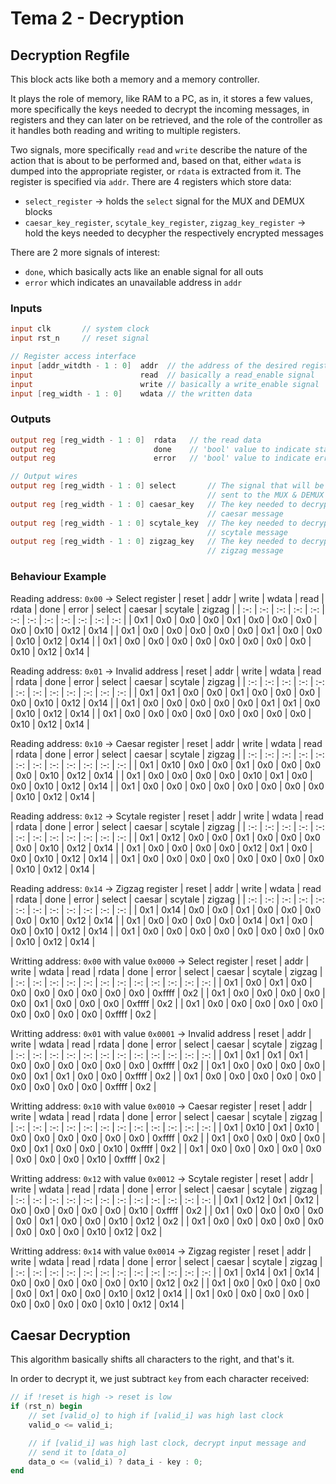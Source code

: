 # Tema 2 - Decryption


## Decryption Regfile
This block acts like both a memory and a memory controller.

It plays the role of memory, like RAM to a PC, as in, it stores a few values, more specifically the keys needed to decrypt the incoming messages, in registers and they can later on be retrieved, and the role of the controller as it handles both reading and writing to multiple registers.

Two signals, more specifically `read` and `write` describe the nature of the action that is about to be performed and, based on that, either `wdata` is dumped into the appropriate register, or `rdata` is extracted from it. The register is specified via `addr`.
There are 4 registers which store data:
- `select_register` -> holds the `select` signal for the MUX and DEMUX blocks
- `caesar_key_register`, `scytale_key_register`, `zigzag_key_register` -> hold the keys needed to decypher the respectively encrypted messages

There are 2 more signals of interest:
- `done`, which basically acts like an enable signal for all outs
- `error` which indicates an unavailable address in `addr`

### Inputs
``` verilog
input clk       // system clock
input rst_n     // reset signal

// Register access interface
input [addr_witdth - 1 : 0]  addr  // the address of the desired register
input                        read  // basically a read_enable signal
input                        write // basically a write_enable signal
input [reg_width - 1 : 0]    wdata // the written data
```
### Outputs
``` verilog
output reg [reg_width - 1 : 0]  rdata   // the read data
output reg                      done    // 'bool' value to indicate status
output reg                      error   // 'bool' value to indicate errors

// Output wires
output reg [reg_width - 1 : 0] select       // The signal that will be 
                                            // sent to the MUX & DEMUX blocks
output reg [reg_width - 1 : 0] caesar_key   // The key needed to decrypt the
                                            // caesar message
output reg [reg_width - 1 : 0] scytale_key  // The key needed to decrypt the
                                            // scytale message
output reg [reg_width - 1 : 0] zigzag_key   // The key needed to decrypt the
                                            // zigzag message
```
### Behaviour Example
Reading address: `0x00` -> Select register
| reset	| addr	| write	| wdata	| read	| rdata	| done	| error	| select	| caesar	| scytale	| zigzag	|
| :-:	| :-:	| :-:	| :-:	| :-:	| :-:	| :-:	| :-:	| :-:		| :-:		| :-:		| :-:		|
| 0x1	| 0x0	| 0x0	| 0x0	| 0x1	| 0x0	| 0x0	| 0x0	| 0x0		| 0x10		| 0x12		| 0x14		|
| 0x1	| 0x0	| 0x0	| 0x0	| 0x0	| 0x0	| 0x1	| 0x0	| 0x0		| 0x10		| 0x12		| 0x14		|
| 0x1	| 0x0	| 0x0	| 0x0	| 0x0	| 0x0	| 0x0	| 0x0	| 0x0		| 0x10		| 0x12		| 0x14		|

Reading address: `0x01` -> Invalid address
| reset	| addr	| write	| wdata	| read	| rdata	| done	| error	| select	| caesar	| scytale	| zigzag	|
| :-:	| :-:	| :-:	| :-:	| :-:	| :-:	| :-:	| :-:	| :-:		| :-:		| :-:		| :-:		|
| 0x1	| 0x1	| 0x0	| 0x0	| 0x1	| 0x0	| 0x0	| 0x0	| 0x0		| 0x10		| 0x12		| 0x14		|
| 0x1	| 0x0	| 0x0	| 0x0	| 0x0	| 0x0	| 0x1	| 0x1	| 0x0		| 0x10		| 0x12		| 0x14		|
| 0x1	| 0x0	| 0x0	| 0x0	| 0x0	| 0x0	| 0x0	| 0x0	| 0x0		| 0x10		| 0x12		| 0x14		|

Reading address: `0x10` -> Caesar register
| reset	| addr	| write	| wdata	| read	| rdata	| done	| error	| select	| caesar	| scytale	| zigzag	|
| :-:	| :-:	| :-:	| :-:	| :-:	| :-:	| :-:	| :-:	| :-:		| :-:		| :-:		| :-:		|
| 0x1	| 0x10	| 0x0	| 0x0	| 0x1	| 0x0	| 0x0	| 0x0	| 0x0		| 0x10		| 0x12		| 0x14		|
| 0x1	| 0x0	| 0x0	| 0x0	| 0x0	| 0x10	| 0x1	| 0x0	| 0x0		| 0x10		| 0x12		| 0x14		|
| 0x1	| 0x0	| 0x0	| 0x0	| 0x0	| 0x0	| 0x0	| 0x0	| 0x0		| 0x10		| 0x12		| 0x14		|

Reading address: `0x12` -> Scytale register
| reset	| addr	| write	| wdata	| read	| rdata	| done	| error	| select	| caesar	| scytale	| zigzag	|
| :-:	| :-:	| :-:	| :-:	| :-:	| :-:	| :-:	| :-:	| :-:		| :-:		| :-:		| :-:		|
| 0x1	| 0x12	| 0x0	| 0x0	| 0x1	| 0x0	| 0x0	| 0x0	| 0x0		| 0x10		| 0x12		| 0x14		|
| 0x1	| 0x0	| 0x0	| 0x0	| 0x0	| 0x12	| 0x1	| 0x0	| 0x0		| 0x10		| 0x12		| 0x14		|
| 0x1	| 0x0	| 0x0	| 0x0	| 0x0	| 0x0	| 0x0	| 0x0	| 0x0		| 0x10		| 0x12		| 0x14		|

Reading address: `0x14` -> Zigzag register
| reset	| addr	| write	| wdata	| read	| rdata	| done	| error	| select	| caesar	| scytale	| zigzag	|
| :-:	| :-:	| :-:	| :-:	| :-:	| :-:	| :-:	| :-:	| :-:		| :-:		| :-:		| :-:		|
| 0x1	| 0x14	| 0x0	| 0x0	| 0x1	| 0x0	| 0x0	| 0x0	| 0x0		| 0x10		| 0x12		| 0x14		|
| 0x1	| 0x0	| 0x0	| 0x0	| 0x0	| 0x14	| 0x1	| 0x0	| 0x0		| 0x10		| 0x12		| 0x14		|
| 0x1	| 0x0	| 0x0	| 0x0	| 0x0	| 0x0	| 0x0	| 0x0	| 0x0		| 0x10		| 0x12		| 0x14		|

Writting address: `0x00` with value `0x0000` -> Select register
| reset	| addr	| write	| wdata	| read	| rdata	| done	| error	| select	| caesar	| scytale	| zigzag	|
| :-:	| :-:	| :-:	| :-:	| :-:	| :-:	| :-:	| :-:	| :-:		| :-:		| :-:		| :-:		|
| 0x1	| 0x0	| 0x1	| 0x0	| 0x0	| 0x0	| 0x0	| 0x0	| 0x0		| 0x0		| 0xffff	| 0x2		|
| 0x1	| 0x0	| 0x0	| 0x0	| 0x0	| 0x0	| 0x1	| 0x0	| 0x0		| 0x0		| 0xffff	| 0x2		|
| 0x1	| 0x0	| 0x0	| 0x0	| 0x0	| 0x0	| 0x0	| 0x0	| 0x0		| 0x0		| 0xffff	| 0x2		|

Writting address: `0x01` with value `0x0001` -> Invalid address
| reset	| addr	| write	| wdata	| read	| rdata	| done	| error	| select	| caesar	| scytale	| zigzag	|
| :-:	| :-:	| :-:	| :-:	| :-:	| :-:	| :-:	| :-:	| :-:		| :-:		| :-:		| :-:		|
| 0x1	| 0x1	| 0x1	| 0x1	| 0x0	| 0x0	| 0x0	| 0x0	| 0x0		| 0x0		| 0xffff	| 0x2		|
| 0x1	| 0x0	| 0x0	| 0x0	| 0x0	| 0x0	| 0x1	| 0x1	| 0x0		| 0x0		| 0xffff	| 0x2		|
| 0x1	| 0x0	| 0x0	| 0x0	| 0x0	| 0x0	| 0x0	| 0x0	| 0x0		| 0x0		| 0xffff	| 0x2		|

Writting address: `0x10` with value `0x0010` -> Caesar register
| reset	| addr	| write	| wdata	| read	| rdata	| done	| error	| select	| caesar	| scytale	| zigzag	|
| :-:	| :-:	| :-:	| :-:	| :-:	| :-:	| :-:	| :-:	| :-:		| :-:		| :-:		| :-:		|
| 0x1	| 0x10	| 0x1	| 0x10	| 0x0	| 0x0	| 0x0	| 0x0	| 0x0		| 0x0		| 0xffff	| 0x2		|
| 0x1	| 0x0	| 0x0	| 0x0	| 0x0	| 0x0	| 0x1	| 0x0	| 0x0		| 0x10		| 0xffff	| 0x2		|
| 0x1	| 0x0	| 0x0	| 0x0	| 0x0	| 0x0	| 0x0	| 0x0	| 0x0		| 0x10		| 0xffff	| 0x2		|

Writting address: `0x12` with value `0x0012` -> Scytale register
| reset	| addr	| write	| wdata	| read	| rdata	| done	| error	| select	| caesar	| scytale	| zigzag	|
| :-:	| :-:	| :-:	| :-:	| :-:	| :-:	| :-:	| :-:	| :-:		| :-:		| :-:		| :-:		|
| 0x1	| 0x12	| 0x1	| 0x12	| 0x0	| 0x0	| 0x0	| 0x0	| 0x0		| 0x10		| 0xffff	| 0x2		|
| 0x1	| 0x0	| 0x0	| 0x0	| 0x0	| 0x0	| 0x1	| 0x0	| 0x0		| 0x10		| 0x12		| 0x2		|
| 0x1	| 0x0	| 0x0	| 0x0	| 0x0	| 0x0	| 0x0	| 0x0	| 0x0		| 0x10		| 0x12		| 0x2		|

Writting address: `0x14` with value `0x0014` -> Zigzag register
| reset	| addr	| write	| wdata	| read	| rdata	| done	| error	| select	| caesar	| scytale	| zigzag	|
| :-:	| :-:	| :-:	| :-:	| :-:	| :-:	| :-:	| :-:	| :-:		| :-:		| :-:		| :-:		|
| 0x1	| 0x14	| 0x1	| 0x14	| 0x0	| 0x0	| 0x0	| 0x0	| 0x0		| 0x10		| 0x12		| 0x2		|
| 0x1	| 0x0	| 0x0	| 0x0	| 0x0	| 0x0	| 0x1	| 0x0	| 0x0		| 0x10		| 0x12		| 0x14		|
| 0x1	| 0x0	| 0x0	| 0x0	| 0x0	| 0x0	| 0x0	| 0x0	| 0x0		| 0x10		| 0x12		| 0x14		|

## Caesar Decryption

This algorithm basically shifts all characters to the right, and that's it.

In order to decrypt it, we just subtract `key` from each character received:

``` verilog
// if !reset is high -> reset is low
if (rst_n) begin
	// set [valid_o] to high if [valid_i] was high last clock
	valid_o <= valid_i;

	// if [valid_i] was high last clock, decrypt input message and
	// send it to [data_o]
	data_o <= (valid_i) ? data_i - key : 0;
end 
```
